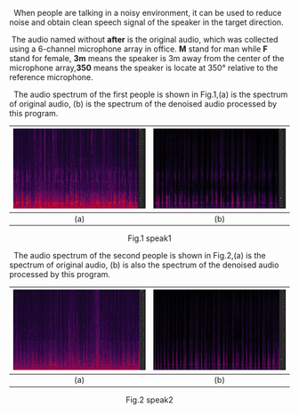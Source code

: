  &nbsp; When people are talking in a noisy environment, it can be used to reduce noise and obtain clean speech signal of the speaker in the target direction.

 
 &nbsp;The audio named without **after** is the original audio, which was collected using a 6-channel microphone array in office. **M** stand for man while **F** stand for female, **3m** means the speaker is 3m away from the center of the microphone array,**350** means the speaker is locate at 350° relative to the reference microphone.

  &nbsp; The audio spectrum of the first people is shown in Fig.1,(a) is the spectrum of original audio, (b) is the spectrum of the denoised audio processed by this program.
  
| ![Image A](man_before.png) | ![Image B](man_after.png) |
|:---:|:---:|
| (a) | (b) |

<p align="center">
Fig.1 speak1
</p>

  &nbsp; The audio spectrum of the second people is shown in Fig.2,(a) is the spectrum of original audio, (b) is also the spectrum of the denoised audio processed by this program.
  
| ![Image A](female_before.png) | ![Image B](female_after.png) |
|:---:|:---:|
| (a) | (b) |


<p align="center">
Fig.2 speak2
</p>


